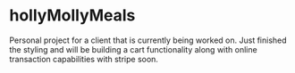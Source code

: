 # hollyMollyMeals
Personal project for a client that is currently being worked on. Just finished the styling and will be building a cart functionality along with online transaction capabilities with stripe soon.
